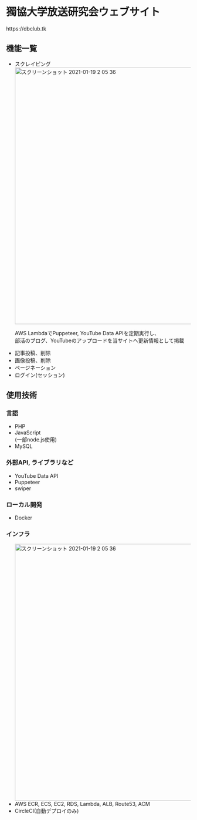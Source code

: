 <h1>獨協大学放送研究会ウェブサイト</h1>
https://dbclub.tk

<h2>機能一覧</h2>
<ul>
  <li>スクレイピング</li>
  <img width="700" alt="スクリーンショット 2021-01-19 2 05 36" src="https://user-images.githubusercontent.com/67939683/104945779-8a308b80-59fc-11eb-9309-87c16b876b14.png">
  <p>AWS LambdaでPuppeteer, YouTube Data APIを定期実行し、<br>部活のブログ、YouTubeのアップロードを当サイトへ更新情報として掲載</p>
  <li>記事投稿、削除</li>
  <li>画像投稿、削除</li>
  <li>ページネーション</li>
  <li>ログイン(セッション)</li>
</ul>

<h2>使用技術</h2>
<h3>言語</h3>
<ul>
  <li>PHP</li>
  <li>JavaScript</li>
  (一部node.js使用)
  <li>MySQL</li>
</ul>

<h3>外部API, ライブラリなど</h3>
<ul>
  <li>YouTube Data API</li>
  <li>Puppeteer</li>
  <li>swiper</li>
</ul>

<h3>ローカル開発</h3>
<ul><li>Docker</li></ul>

<h3>インフラ</h3>
<ul>
  <img width="700" alt="スクリーンショット 2021-01-19 2 05 36" src="https://user-images.githubusercontent.com/67939683/104991557-5b4d0080-5a62-11eb-879e-38d5b7f8b913.png">
  <li>AWS ECR, ECS, EC2, RDS, Lambda, ALB, Route53, ACM</li>
  <li>CircleCI(自動デプロイのみ)</li>
</ul>
